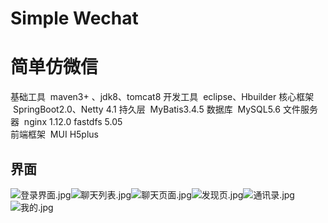 # Simple Wechat
# 简单仿微信

基础工具  maven3+ 、jdk8、tomcat8 
开发工具  eclipse、Hbuilder 
核心框架  SpringBoot2.0、Netty 4.1 
持久层  MyBatis3.4.5 
数据库  MySQL5.6
文件服务器  nginx 1.12.0 fastdfs 5.05  
前端框架  MUI H5plus

## 界面

![登录界面.jpg](https://cdn.nlark.com/yuque/0/2020/jpeg/631670/1606049857540-c63e4bd5-79be-4f0a-a2cf-7431ffa153cc.jpeg#align=left&display=inline&height=640&margin=%5Bobject%20Object%5D&name=%E7%99%BB%E5%BD%95%E7%95%8C%E9%9D%A2.jpg&originHeight=1920&originWidth=1080&size=148793&status=done&style=stroke&width=360)![聊天列表.jpg](https://cdn.nlark.com/yuque/0/2020/jpeg/631670/1606049858103-38cf1fd6-394a-4a93-b061-0077ef2d8610.jpeg#align=left&display=inline&height=640&margin=%5Bobject%20Object%5D&name=%E8%81%8A%E5%A4%A9%E5%88%97%E8%A1%A8.jpg&originHeight=1920&originWidth=1080&size=106749&status=done&style=stroke&width=360)![聊天页面.jpg](https://cdn.nlark.com/yuque/0/2020/jpeg/631670/1606049858997-8262f657-f72d-494c-ba41-894c23246bf8.jpeg#align=left&display=inline&height=640&margin=%5Bobject%20Object%5D&name=%E8%81%8A%E5%A4%A9%E9%A1%B5%E9%9D%A2.jpg&originHeight=1920&originWidth=1080&size=218460&status=done&style=stroke&width=360)![发现页.jpg](https://cdn.nlark.com/yuque/0/2020/jpeg/631670/1606049856736-11d9cb46-0153-40d9-9109-cc8e2a999637.jpeg#align=left&display=inline&height=640&margin=%5Bobject%20Object%5D&name=%E5%8F%91%E7%8E%B0%E9%A1%B5.jpg&originHeight=1920&originWidth=1080&size=123727&status=done&style=stroke&width=360)![通讯录.jpg](https://cdn.nlark.com/yuque/0/2020/jpeg/631670/1606049859987-c8060543-3904-4821-b1bc-6c1cc35dbd8e.jpeg#align=left&display=inline&height=640&margin=%5Bobject%20Object%5D&name=%E9%80%9A%E8%AE%AF%E5%BD%95.jpg&originHeight=1920&originWidth=1080&size=125570&status=done&style=none&width=360)![我的.jpg](https://cdn.nlark.com/yuque/0/2020/jpeg/631670/1606049861303-8712a6d2-9e39-4ce7-99e9-00f3e7172c04.jpeg#align=left&display=inline&height=640&margin=%5Bobject%20Object%5D&name=%E6%88%91%E7%9A%84.jpg&originHeight=1920&originWidth=1080&size=142759&status=done&style=none&width=360)

